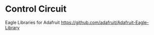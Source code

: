 # Control Circuit


Eagle Libraries for Adafruit
https://github.com/adafruit/Adafruit-Eagle-Library
